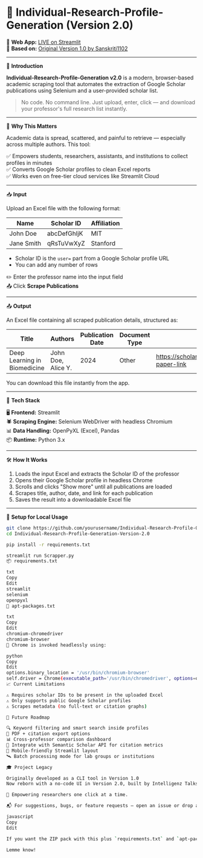 # 🧠 Individual-Research-Profile-Generation (Version 2.0)

📄 **Web App:** [LIVE on Streamlit](https://academic-scrapper-intelligenz-talks.streamlit.app/)  
🧾 **Based on:** [Original Version 1.0 by Sanskriti1102](https://github.com/Sanskriti1102/Individual-Research-Profile-Generation)

---

🔰 **Introduction**

**Individual-Research-Profile-Generation v2.0** is a modern, browser-based academic scraping tool that automates the extraction of Google Scholar publications using Selenium and a user-provided scholar list.

> No code. No command line. Just upload, enter, click — and download your professor's full research list instantly.

---

🌟 **Why This Matters**

Academic data is spread, scattered, and painful to retrieve — especially across multiple authors. This tool:

✅ Empowers students, researchers, assistants, and institutions to collect profiles in minutes  
✅ Converts Google Scholar profiles to clean Excel reports  
✅ Works even on free-tier cloud services like Streamlit Cloud  

---

📥 **Input**

Upload an Excel file with the following format:

| Name           | Scholar ID     | Affiliation    |
|----------------|----------------|----------------|
| John Doe       | abcDefGhIjK    | MIT            |
| Jane Smith     | qRsTuVwXyZ     | Stanford       |

- Scholar ID is the `user=` part from a Google Scholar profile URL  
- You can add any number of rows

✏️ Enter the professor name into the input field  
📤 Click **Scrape Publications**

---

📤 **Output**

An Excel file containing all scraped publication details, structured as:

| Title                              | Authors               | Publication Date | Document Type | Link                                           |
|-----------------------------------|-----------------------|------------------|---------------|------------------------------------------------|
| Deep Learning in Biomedicine      | John Doe, Alice Y.    | 2024             | Other         | https://scholar.google.com/some-paper-link     |

You can download this file instantly from the app.

---

🧠 **Tech Stack**

🖥️ **Frontend:** Streamlit  
🕷️ **Scraping Engine:** Selenium WebDriver with headless Chromium  
📊 **Data Handling:** OpenPyXL (Excel), Pandas  
📦 **Runtime:** Python 3.x  

---

🛠️ **How It Works**

1. Loads the input Excel and extracts the Scholar ID of the professor  
2. Opens their Google Scholar profile in headless Chrome  
3. Scrolls and clicks "Show more" until all publications are loaded  
4. Scrapes title, author, date, and link for each publication  
5. Saves the result into a downloadable Excel file  

---

🧪 **Setup for Local Usage**

```bash
git clone https://github.com/yourusername/Individual-Research-Profile-Generation-Version-2.0.git
cd Individual-Research-Profile-Generation-Version-2.0

pip install -r requirements.txt

streamlit run Scrapper.py
📦 requirements.txt

txt
Copy
Edit
streamlit
selenium
openpyxl
🔧 apt-packages.txt

txt
Copy
Edit
chromium-chromedriver
chromium-browser
🧠 Chrome is invoked headlessly using:

python
Copy
Edit
options.binary_location = '/usr/bin/chromium-browser'
self.driver = Chrome(executable_path='/usr/bin/chromedriver', options=options)
📈 Current Limitations

⚠️ Requires scholar IDs to be present in the uploaded Excel
⚠️ Only supports public Google Scholar profiles
⚠️ Scrapes metadata (no full-text or citation graphs)

🚀 Future Roadmap

🔍 Keyword filtering and smart search inside profiles
📄 PDF + citation export options
📊 Cross-professor comparison dashboard
🤖 Integrate with Semantic Scholar API for citation metrics
📱 Mobile-friendly Streamlit layout
🛰️ Batch processing mode for lab groups or institutions

🎓 Project Legacy

Originally developed as a CLI tool in Version 1.0
Now reborn with a no-code UI in Version 2.0, built by Intelligenz Talks

🧵 Empowering researchers one click at a time.

📬 For suggestions, bugs, or feature requests — open an issue or drop a DM on LinkedIn.

javascript
Copy
Edit

If you want the ZIP pack with this plus `requirements.txt` and `apt-packages.txt`, just say the word. Otherwise, this baby is ready to be your repo’s crown jewel. 👑

Lemme know!
